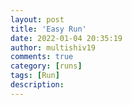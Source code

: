```yaml
---
layout: post
title: 'Easy Run'
date: 2022-01-04 20:35:19
author: multishiv19
comments: true
category: [runs]
tags: [Run]
description: 
---
```


<div width='100%' class='strava-embed-placeholder' data-embed-type='activity' data-embed-id='6469974869'></div>
<script src='https://strava-embeds.com/embed.js'></script>
